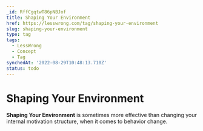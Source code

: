 ```yaml
---
_id: RffCgqtwT86pNBJof
title: Shaping Your Environment
href: https://lesswrong.com/tag/shaping-your-environment
slug: shaping-your-environment
type: tag
tags:
  - LessWrong
  - Concept
  - Tag
synchedAt: '2022-08-29T10:48:13.710Z'
status: todo
---
```


# Shaping Your Environment

**Shaping Your Environment** is sometimes more effective than changing your internal motivation structure, when it comes to behavior change.
